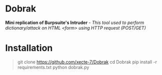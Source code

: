 # Dobrak
**Mini replication of Burpsuite's Intruder** - *This tool used to perform dictionary/attack on HTML &lt;form> using HTTP request (POST/GET)*

# Installation
> git clone https://github.com/xecte-7/Dobrak
> cd Dobrak
> pip install -r requirements.txt
> python dobrak.py
